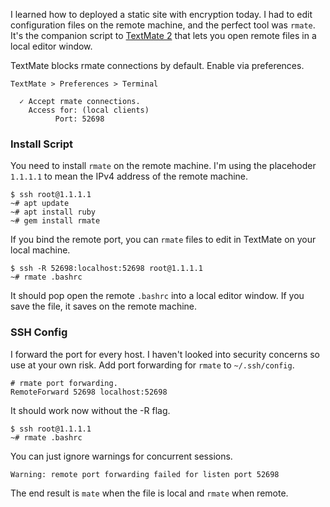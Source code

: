 I learned how to deployed a static site with encryption today. I had to edit configuration files on the remote machine, and the perfect tool was `rmate`. It's the companion script to [TextMate 2](http://macromates.com/download) that lets you open remote files in a local editor window. 

TextMate blocks rmate connections by default. Enable via preferences.

```
TextMate > Preferences > Terminal

  ✓ Accept rmate connections.
    Access for: (local clients)
          Port: 52698
```

### Install Script

You need to install `rmate` on the remote machine. I'm using the placehoder `1.1.1.1` to mean the IPv4 address of the remote machine. 

```
$ ssh root@1.1.1.1
~# apt update
~# apt install ruby
~# gem install rmate
```

If you bind the remote port, you can `rmate` files to edit in TextMate on your local machine.

```
$ ssh -R 52698:localhost:52698 root@1.1.1.1
~# rmate .bashrc
```

It should pop open the remote `.bashrc` into a local editor window. If you save the file, it saves on the remote machine.

### SSH Config

I forward the port for every host. I haven't looked into security concerns so use at your own risk. Add port forwarding for `rmate` to `~/.ssh/config`. 

```
# rmate port forwarding.
RemoteForward 52698 localhost:52698 
```

It should work now without the -R flag.

```
$ ssh root@1.1.1.1
~# rmate .bashrc
```

You can just ignore warnings for concurrent sessions.

```
Warning: remote port forwarding failed for listen port 52698
```

The end result is `mate` when the file is local and `rmate` when remote. 
